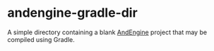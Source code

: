 # andengine-gradle-dir
A simple directory containing a blank [AndEngine](https://github.com/nicolasgramlich/AndEngine) project that may be compiled using Gradle.
